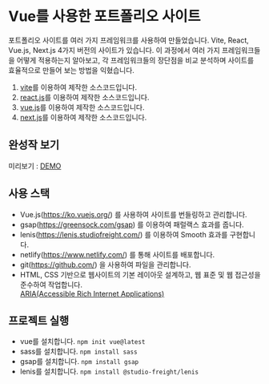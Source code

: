# Vue를 사용한 포트폴리오 사이트

포트폴리오 사이트를 여러 가지 프레임워크를 사용하여 만들었습니다.
Vite, React, Vue.js, Next.js 4가지 버전의 사이트가 있습니다.
이 과정에서 여러 가지 프레임워크들을 어떻게 적용하는지 알아보고, 
각 프레임워크들의 장단점을 비교 분석하며 사이트를 효율적으로 만들어 보는 방법을 익혔습니다.

<!-- 링크 -->
1. [vite](https://github.com/SeoeunCho/port2023-vite)를 이용하여 제작한 소스코드입니다. 
2. [react.js](https://github.com/SeoeunCho/port2023-react)를 이용하여 제작한 소스코드입니다. 
3. [vue.js](https://github.com/SeoeunCho/port2023-vue)를 이용하여 제작한 소스코드입니다. 
4. [next.js](https://github.com/SeoeunCho/port2023-next)를 이용하여 제작한 소스코드입니다. 


## 완성작 보기 
미리보기 : [DEMO](https://port2023-vue.netlify.app/)

## 사용 스택
- Vue.js(https://ko.vuejs.org/) 를 사용하여 사이트를 번들링하고 관리합니다.
- gsap(https://greensock.com/gsap) 를 이용하여 패럴랙스 효과를 줍니다.
- lenis(https://lenis.studiofreight.com/) 를 이용하여 Smooth 효과를 구현합니다.
- netlify(https://www.netlify.com/) 를 통해 사이트를 배포합니다.
- git(https://github.com/) 을 사용하여 파일을 관리합니다.
- HTML, CSS 기반으로 웹사이트의 기본 레이아웃 설계하고, 웹 표준 및 웹 접근성을 준수하여 작업합니다. <br />
[ARIA(Accessible Rich Internet Applications)](https://developer.mozilla.org/en-US/docs/Web/Accessibility/ARIA/Roles)

## 프로젝트 실행
- vue를 설치합니다. `npm init vue@latest`
- sass를 설치합니다. `npm install sass`
- gsap를 설치합니다. `npm install gsap`
- lenis를 설치합니다. `npm install @studio-freight/lenis`